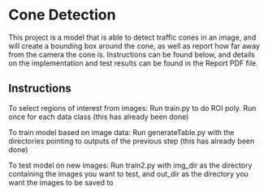 # Cone Detection
This project is a model that is able to detect traffic cones in an image, and will create a bounding box around the cone, as well as report how far away from the camera the cone is. Instructions can be found below, and details on the implementation and test results can be found in the Report PDF file.

## Instructions
To select regions of interest from images:
Run train.py to do ROI poly. Run once for each data class (this has already been done)

To train model based on image data:
Run generateTable.py with the directories pointing to outputs of the previous step (this has already been done)

To test model on new images:
Run train2.py with img_dir as the directory containing the images you want to test, and out_dir as the directory you want the images to be saved to